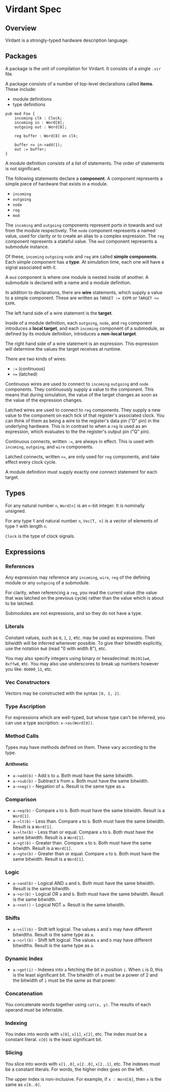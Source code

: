 # Virdant Spec

## Overview

Virdant is a strongly-typed hardware description language.

## Packages
A package is the unit of compilation for Virdant.
It consists of a single `.vir` file.

A package consists of a number of top-level declarations called **items**.
These include:

* module definitions
* type definitions

```
pub mod Foo {
    incoming clk : Clock;
    incoming in : Word[8];
    outgoing out : Word[8];

    reg buffer : Word[8] on clk;

    buffer <= in->add(1);
    out := buffer;
}
```

A module definition consists of a list of statements.
The order of statements is not significant.

The following statements declare a **component**.
A component represents a simple piece of hardware that exists in a module.

* `incoming`
* `outgoing`
* `node`
* `reg`
* `mod`

The `incoming` and `outgoing` components represent ports in towards and out from the module respectively.
The `node` component represents a named value, used for clarity or to create an alias to a complex expression.
The `reg` component represents a stateful value.
The `mod` component represents a submodule instance.

Of these, `incoming` `outgoing` `node` and `reg` are called **simple components**.
Each simple component has a **type**.
At simulation time, each one will have a signal associated with it.

A `mod` component is where one module is nested inside of another.
A submodule is declared with a name and a module definition.

In addition to declarations, there are **wire** statements, which supply a value to a simple component.
These are written as `TARGET := EXPR` or `TARGET <= EXPR`.

The left hand side of a wire statement is the **target**.

Inside of a module definition, each `outgoing`, `node`, and `reg` component introduces a **local target**,
and each `incoming` component of a submodule, as defined by its module definition, introduces a **non-local target**.

The right hand side of a wire statement is an expression.
This expression will determine the values the target receives at runtime.

There are two kinds of wires:

* `:=` (continuous)
* `<=` (latched)

Continuous wires are used to connect to `incoming` `outgoing` and `node` components.
They continuously supply a value to the component.
This means that during simulation, the value of the target changes as soon as the value of the expression changes.

Latched wires are used to connect to `reg` components.
They supply a new value to the component on each tick of that register's associated clock.
You can think of them as being a wire to the register's data pin ("D" pin) in the underlying hardware.
This is in contrast to when a `reg` is used as an expression, which evaluates to the the register's output pin ("Q" pin).

Continuous connects, written `:=`, are always in effect.
This is used with `incoming`, `outgoing`, and `wire` components.

Latched connects, written `<=`, are only used for `reg` components, and take effect every clock cycle.

A module definition must supply exactly one connect statement for each target.

## Types

For any natural number `n`, `Word[n]` is an `n`-bit integer.
It is nominally unsigned.

For any type `T` and natural number `n`, `Vec[T, n]` is a vector of elements of type `T` with length `n`.

`Clock` is the type of clock signals.

## Expressions

### References

Any expression may reference any `incoming`, `wire`, `reg` of the defining module or any `outgoing` of a submodule.

For clarity, when referencing a `reg`, you read the current value (the value that was latched on the previous cycle)
rather than the value which is about to be latched.

Submodules are not expressions, and so they do not have a type.

### Literals

Constant values, such as `0`, `1`, `2`, etc. may be used as expressions.
Their bitwidth will be inferred whenever possible.
To give their bitwidth explicitly, use the notation `0w8` (read "0 with width 8"), etc.

You may also specify integers using binary or hexadecimal: `0b1011w4`, `0xffw8`, etc.
You may also use underscores to break up numbers however you like: `0b000_11`, etc.


### Vec Constructors

Vectors may be constructed with the syntax `[0, 1, 2]`.

### Type Ascription

For expressions which are well-typed, but whose type can't be inferred, you can use a type ascription: `x->as(Word[8])`.

### Method Calls

Types may have methods defined on them.
These vary according to the type.

#### Arithmetic
* `a->add(b)` - Add `b` to `a`. Both must have the same bitwidth.
* `a->sub(b)` - Subtract `b` from `a`. Both must have the same bitwidth.
* `a->neg()` - Negation of `a`. Result is the same type as `a`.

### Comparison
* `a->eq(b)` - Compare `a` to `b`. Both must have the same bitwidth. Result is a `Word[1]`.
* `a->lt(b)` - Less than. Compare `a` to `b`. Both must have the same bitwidth. Result is a `Word[1]`.
* `a->lte(b)` - Less than or equal. Compare `a` to `b`. Both must have the same bitwidth. Result is a `Word[1]`.
* `a->gt(b)` - Greater than. Compare `a` to `b`. Both must have the same bitwidth. Result is a `Word[1]`.
* `a->gte(b)` - Greater than or equal. Compare `a` to `b`. Both must have the same bitwidth. Result is a `Word[1]`.

### Logic
* `a->and(b)` - Logical AND `a` and `b`. Both must have the same bitwidth. Result is the same bitwidth.
* `a->or(b)` - Logical OR `a` and `b`. Both must have the same bitwidth. Result is the same bitwidth.
* `a->not()` - Logical NOT `a`. Result is the same bitwidth.

### Shifts
* `a->sll(b)` - Shift left logical. The values `a` and `b` may have different bitwidths. Result is the same type as `a`.
* `a->srl(b)` - Shift left logical. The values `a` and `b` may have different bitwidths. Result is the same type as `a`.

### Dynamic Index
* `a->get(i)` - Indexes into `a` fetching the bit in position `i`. When `i` is 0, this is the least significant bit. The bitwidth of `a` must be a power of 2 and the bitwidth of `i` must be the same as that power.


### Concatenation

You concatenate words together using `cat(x, y)`.
The results of each operand must be inferrable.

### Indexing

You index into words with `x[0]`, `x[1]`, `x[2]`, etc.
The index must be a constant literal.
`x[0]` is the least significant bit.

### Slicing

You slice into words with `x[1..0]`, `x[2..0]`,  `x[2..1]`, etc.
The indexes must be a constant literals.
For words, the higher index goes on the left.

The upper index is non-inclusive.
For example, if `x : Word[8]`, then `x` is the same as `x[8..0]`.
